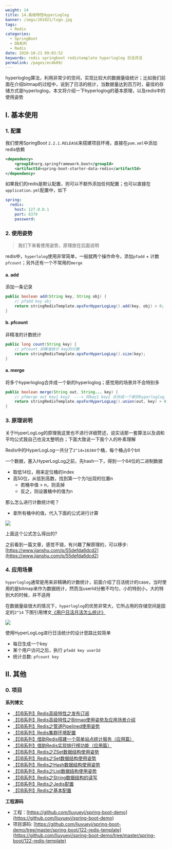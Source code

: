 ```yaml
---
weight: 14
title: 14.高级特性HyperLoglog
banner: /imgs/201021/logo.jpg
tags: 
  - Redis
categories: 
  - SpringBoot
  - DB系列
  - Redis
date: 2020-10-21 09:03:52
keywords: redis springboot redistemplate hyperloglog 日活月活
permalink: /pages/ec4b89/
---
```


hyperloglog算法，利用非常少的空间，实现比较大的数据量级统计；比如我们前面在介绍bitmap的过程中，说到了日活的统计，当数据量达到百万时，最佳的存储方式是hyperloglog，本文将介绍一下hyperloglog的基本原理，以及redis中的使用姿势

<!-- more -->

## I. 基本使用 

### 1. 配置

我们使用SpringBoot `2.2.1.RELEASE`来搭建项目环境，直接在`pom.xml`中添加redis依赖

```xml
<dependency>
    <groupId>org.springframework.boot</groupId>
    <artifactId>spring-boot-starter-data-redis</artifactId>
</dependency>
```

如果我们的redis是默认配置，则可以不额外添加任何配置；也可以直接在`application.yml`配置中，如下

```yml
spring:
  redis:
    host: 127.0.0.1
    port: 6379
    password:
```

### 2. 使用姿势

> 我们下来看使用姿势，原理放在后面说明

redis中，`hyperlolog`使用非常简单，一般就两个操作命令，添加`pfadd` + 计数`pfcount`；另外还有一个不常用的`merge`

#### a. add

添加一条记录

```java
public boolean add(String key, String obj) {
    // pfadd key obj
    return stringRedisTemplate.opsForHyperLogLog().add(key, obj) > 0;
}
```

#### b. pfcount

非精准的计数统计

```java
public long count(String key) {
    // pfcount 非精准统计 key的计数
    return stringRedisTemplate.opsForHyperLogLog().size(key);
}
```

#### a. merge

将多个hyperloglog合并成一个新的hyperloglog；感觉用的场景并不会特别多

```java
public boolean merge(String out, String... key) {
    // pfmerge out key1 key2  ---> 将key1 key2 合并成一个新的hyperloglog out
    return stringRedisTemplate.opsForHyperLogLog().union(out, key) > 0;
}
```

### 3. 原理说明

关于HyperLogLog的原理我这里也不进行详细赘述，说实话那一套算法以及调和平均公式我自己也没太整明白；下面大致说一下我个人的朴素理解

Redis中的HyperLogLog一共分了`2^14=16384`个桶，每个桶占6个bit

一个数据，塞入HyperLogLog之前，先hash一下，得到一个64位的二进制数据

- 取低14位，用来定位桶的index
- 高50位，从低到高数，找到第一个为1出现的位置n
  - 若桶中值 > n，则丢掉
  - 反之，则设置桶中的值为n

那么怎么进行计数统计呢？

- 拿所有桶中的值，代入下面的公式进行计算

![](/imgs/201021/00.jpg)

上面这个公式怎么得出的?

之前看到一篇文章，感觉不错，有兴趣了解原理的，可以移步: [https://www.jianshu.com/p/55defda6dcd2](https://www.jianshu.com/p/55defda6dcd2)

### 4. 应用场景

`hyperloglog`通常是用来非精确的计数统计，前面介绍了日活统计的case，当时使用的是bitmap来作为数据统计，然而当userId分散不均匀，小的特别小，大的特别大的时候，并不适用

在数据量级很大的情况下，`hyperloglog`的优势非常大，它所占用的存储空间是固定的`2^14`
下图引用博文[《用户日活月活怎么统计》](https://mp.weixin.qq.com/s/AvPoG8ZZM8v9lKLyuSYnHQ)

![](/imgs/201021/01.jpg)

使用HyperLogLog进行日活统计的设计思路比较简单

- 每日生成一个key
- 某个用户访问之后，执行 `pfadd key userId`
- 统计总数: `pfcount key`


## II. 其他

### 0. 项目


**系列博文**

- [【DB系列】Redis高级特性之发布订阅](https://spring.hhui.top/spring-blog/2020/10/17/201017-SpringBoot%E7%B3%BB%E5%88%97%E6%95%99%E7%A8%8BRedis%E9%AB%98%E7%BA%A7%E7%89%B9%E6%80%A7%E4%B9%8B%E5%8F%91%E5%B8%83%E8%AE%A2%E9%98%85/)
- [【DB系列】Redis高级特性之Bitmap使用姿势及应用场景介绍](https://spring.hhui.top/spring-blog/2020/10/14/201014-SpringBoot%E7%B3%BB%E5%88%97%E6%95%99%E7%A8%8BRedis%E9%AB%98%E7%BA%A7%E7%89%B9%E6%80%A7%E4%B9%8BBitmap%E4%BD%BF%E7%94%A8%E5%A7%BF%E5%8A%BF%E5%8F%8A%E5%BA%94%E7%94%A8%E5%9C%BA%E6%99%AF%E4%BB%8B%E7%BB%8D/)
- [【DB系列】Redis之管道Pipelined使用姿势](https://spring.hhui.top/spring-blog/2020/04/11/200411-SpringBoot%E7%B3%BB%E5%88%97%E6%95%99%E7%A8%8BRedis%E4%B9%8B%E7%AE%A1%E9%81%93Pipelined%E4%BD%BF%E7%94%A8%E5%A7%BF%E5%8A%BF/)
- [【DB系列】Redis集群环境配置](https://spring.hhui.top/spring-blog/2019/09/27/190927-SpringBoot%E7%B3%BB%E5%88%97%E6%95%99%E7%A8%8B%E4%B9%8BRedis%E9%9B%86%E7%BE%A4%E7%8E%AF%E5%A2%83%E9%85%8D%E7%BD%AE/)
- [【DB系列】借助Redis搭建一个简单站点统计服务（应用篇）](https://spring.hhui.top/spring-blog/2019/05/13/190513-SpringBoot%E7%B3%BB%E5%88%97%E6%95%99%E7%A8%8B%E5%BA%94%E7%94%A8%E7%AF%87%E4%B9%8B%E5%80%9F%E5%8A%A9Redis%E6%90%AD%E5%BB%BA%E4%B8%80%E4%B8%AA%E7%AE%80%E5%8D%95%E7%AB%99%E7%82%B9%E7%BB%9F%E8%AE%A1%E6%9C%8D%E5%8A%A1/)
- [【DB系列】借助Redis实现排行榜功能（应用篇）](https://spring.hhui.top/spring-blog/2018/12/25/181225-SpringBoot%E5%BA%94%E7%94%A8%E7%AF%87%E4%B9%8B%E5%80%9F%E5%8A%A9Redis%E5%AE%9E%E7%8E%B0%E6%8E%92%E8%A1%8C%E6%A6%9C%E5%8A%9F%E8%83%BD/)
- [【DB系列】Redis之ZSet数据结构使用姿势](https://spring.hhui.top/spring-blog/2018/12/12/181212-SpringBoot%E9%AB%98%E7%BA%A7%E7%AF%87Redis%E4%B9%8BZSet%E6%95%B0%E6%8D%AE%E7%BB%93%E6%9E%84%E4%BD%BF%E7%94%A8%E5%A7%BF%E5%8A%BF/)
- [【DB系列】Redis之Set数据结构使用姿势](https://spring.hhui.top/spring-blog/2018/12/11/181211-SpringBoot%E9%AB%98%E7%BA%A7%E7%AF%87Redis%E4%B9%8BSet%E6%95%B0%E6%8D%AE%E7%BB%93%E6%9E%84%E4%BD%BF%E7%94%A8%E5%A7%BF%E5%8A%BF/)
- [【DB系列】Redis之Hash数据结构使用姿势](https://spring.hhui.top/spring-blog/2018/12/02/181202-SpringBoot%E9%AB%98%E7%BA%A7%E7%AF%87Redis%E4%B9%8BHash%E6%95%B0%E6%8D%AE%E7%BB%93%E6%9E%84%E4%BD%BF%E7%94%A8%E5%A7%BF%E5%8A%BF/)
- [【DB系列】Redis之List数据结构使用姿势](https://spring.hhui.top/spring-blog/2018/11/09/181109-SpringBoot%E9%AB%98%E7%BA%A7%E7%AF%87Redis%E4%B9%8BList%E6%95%B0%E6%8D%AE%E7%BB%93%E6%9E%84%E4%BD%BF%E7%94%A8%E5%A7%BF%E5%8A%BF/)
- [【DB系列】Redis之String数据结构的读写](https://spring.hhui.top/spring-blog/2018/11/08/181108-SpringBoot%E9%AB%98%E7%BA%A7%E7%AF%87Redis%E4%B9%8BString%E6%95%B0%E6%8D%AE%E7%BB%93%E6%9E%84%E7%9A%84%E8%AF%BB%E5%86%99/)
- [【DB系列】Redis之Jedis配置](https://spring.hhui.top/spring-blog/2018/11/01/181101-SpringBoot%E9%AB%98%E7%BA%A7%E7%AF%87Redis%E4%B9%8BJedis%E9%85%8D%E7%BD%AE/)
- [【DB系列】Redis之基本配置](https://spring.hhui.top/spring-blog/2018/10/29/181029-SpringBoot%E9%AB%98%E7%BA%A7%E7%AF%87Redis%E4%B9%8B%E5%9F%BA%E6%9C%AC%E9%85%8D%E7%BD%AE/)

**工程源码**

- 工程：[https://github.com/liuyueyi/spring-boot-demo](https://github.com/liuyueyi/spring-boot-demo)
- 项目源码: [https://github.com/liuyueyi/spring-boot-demo/tree/master/spring-boot/122-redis-template](https://github.com/liuyueyi/spring-boot-demo/tree/master/spring-boot/122-redis-template)

